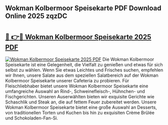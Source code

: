 ## Wokman Kolbermoor Speisekarte PDF Download Online 2025 zqzDC

# <h2><a href="http://gc7yg6.nevu.top/?p=Wokman+Kolbermoor+Speisekarte">🔗 👉🔴 Wokman Kolbermoor Speisekarte 2025 PDF</a></h2>

[![Wokman Kolbermoor Speisekarte 2025 PDF](https://i.imgur.com/dBaPXMq.png)](http://gc7yg6.nevu.top/?p=Wokman+Kolbermoor+Speisekarte)
Die Wokman Kolbermoor Speisekarte ist eine Gelegenheit, die Vielfalt zu genießen und etwas für sich selbst zu wählen. Wenn Sie etwas Leichtes und Frisches suchen, empfehlen wir Ihnen, unsere Salate aus dem speziellen Salatbereich auf der Wokman Kolbermoor Speisekarte unserer Cafeteria zu probieren. Für Fleischliebhaber bietet unsere Wokman Kolbermoor Speisekarte eine umfangreiche Auswahl an Rind-, Schweinefleisch-, Hühnchen- und Fischgerichten. Unseren Auserwählten bieten wir exquisite Gerichte wie Schaschlik und Steak an, die auf fettem Feuer zubereitet werden. Unsere Wokman Kolbermoor Speisekarte bietet eine große Auswahl an Desserts, von traditionellen Torten und Kuchen bis hin zu exquisiten Crème Brûlée und Schokoladen-Fan-Si.
